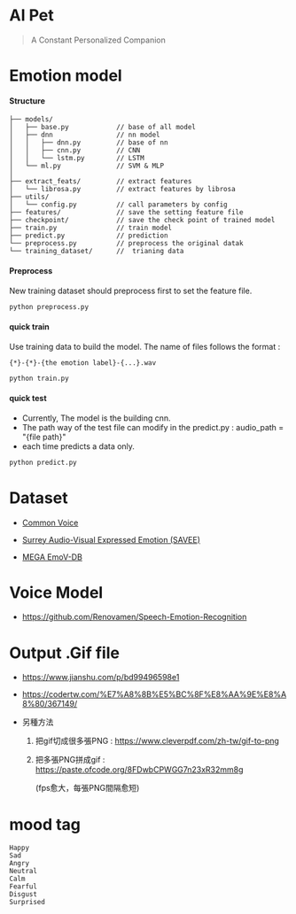 # AI Pet
> A Constant Personalized Companion

# **Emotion model**
#### Structure
```
├── models/                
│   ├── base.py            // base of all model
│   ├── dnn                // nn model
│   │   ├── dnn.py         // base of nn
│   │   ├── cnn.py         // CNN
│   │   └── lstm.py        // LSTM
│   └── ml.py              // SVM & MLP
│
├── extract_feats/         // extract features
│   └── librosa.py         // extract features by librosa
├── utils/
│   └── config.py          // call parameters by config
├── features/              // save the setting feature file
├── checkpoint/            // save the check point of trained model
├── train.py               // train model
├── predict.py             // prediction
└── preprocess.py          // preprocess the original datak
└── training_dataset/      //  trianing data
```

#### Preprocess
New training dataset should preprocess first to set the feature file.

```python
python preprocess.py
```
#### quick train
Use training data to build the model. The name of files follows the format :
```
{*}-{*}-{the emotion label}-{...}.wav
```
```python
python train.py
```
#### quick test
- Currently, The model is the building cnn.
- The path way of the test file can modify in the predict.py : audio_path = "{file path}" 
- each time predicts a data only.
```python
python predict.py
```

# **Dataset**
- [Common Voice](https://commonvoice.mozilla.org/zh-CN/datasets)

- [Surrey Audio-Visual Expressed Emotion (SAVEE)](http://personal.ee.surrey.ac.uk/Personal/P.Jackson/SAVEE/Download.html)

- [MEGA EmoV-DB](https://mega.nz/folder/KBp32apT#gLIgyWf9iQ-yqnWFUFuUHg)


# **Voice Model**
- <https://github.com/Renovamen/Speech-Emotion-Recognition>


# **Output .Gif file**
- <https://www.jianshu.com/p/bd99496598e1>
- <https://codertw.com/%E7%A8%8B%E5%BC%8F%E8%AA%9E%E8%A8%80/367149/>

- 另種方法
    1. 把gif切成很多張PNG :
    <https://www.cleverpdf.com/zh-tw/gif-to-png>
    2. 把多張PNG拼成gif :
    <https://paste.ofcode.org/8FDwbCPWGG7n23xR32mm8g>
    
        (fps愈大，每張PNG間隔愈短)

# **mood tag**
    Happy
    Sad
    Angry
    Neutral
    Calm
    Fearful
    Disgust
    Surprised
